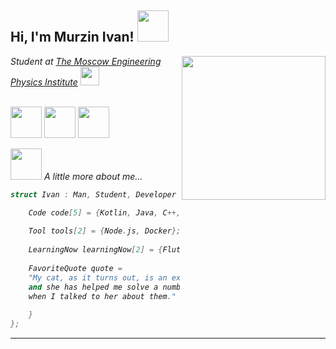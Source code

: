 
<h2> Hi, I'm Murzin Ivan! <img src="https://media3.giphy.com/media/Q5Qt0TOp7eippwBMIg/giphy.gif" width="50"></h2>

<img align='right' src="https://media4.giphy.com/media/H68qSZkEG9qw39YvRD/giphy.gif" width="230">

<p><em>Student at <a href="https://mephi.ru/">The Moscow Engineering Physics Institute</a>
<img src="https://media1.giphy.com/media/Vtolj9m51YV1zDVi3I/giphy.gif" width="30"><br><br>

<p>
<a href="https://vk.com/ivanmurzin813"><img src="https://visualpharm.com/assets/748/Vk.com-595b40b65ba036ed117d4639.svg" width="50" height="50" /></a>
<a href="https://t.me/IvanMurzin813"><img src="https://cdn0.iconfinder.com/data/icons/social-media-2092/100/social-56-512.png" width="50" height="50"/></a>
<a href="https://twitter.com/Gooose813"><img src="https://image.flaticon.com/icons/png/512/124/124021.png" width="50" height="50" /></a>
</p>


<img src="https://media1.giphy.com/media/cAWZev5IHRGJHbD9PN/giphy.gif" width="50"> A little more about me...  

```c++
struct Ivan : Man, Student, Developer {

    Code code[5] = {Kotlin, Java, C++, Python, JavaScript};
    
    Tool tools[2] = {Node.js, Docker};
    
    LearningNow learningNow[2] = {Flutter, Machine learning};
    
    FavoriteQuote quote = 
    "My cat, as it turns out, is an excellent debugger,
    and she has helped me solve a number of nasty bugs
    when I talked to her about them." // John Robbins, Debugging Applications
    
    }
};
```


---
